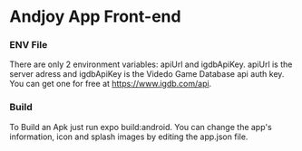 # Andjoy App Front-end

### ENV File
There are only 2 environment variables: apiUrl and igdbApiKey.
apiUrl is the server adress and igdbApiKey is the Videdo Game Database api auth key. You can get one for free at https://www.igdb.com/api.

### Build
To Build an Apk just run expo build:android. You can change the app's information, icon and splash images by editing the app.json file.